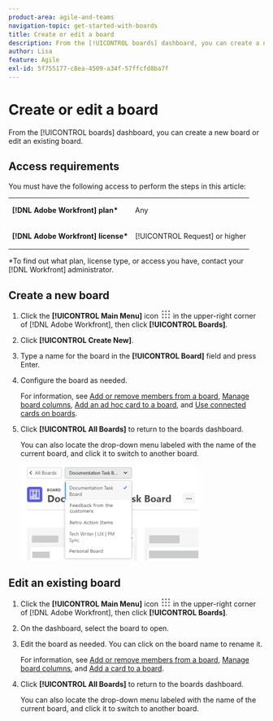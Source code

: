 ```yaml
---
product-area: agile-and-teams
navigation-topic: get-started-with-boards
title: Create or edit a board
description: From the [!UICONTROL boards] dashboard, you can create a new board or edit an existing board.
author: Lisa
feature: Agile
exl-id: 5f755177-c8ea-4509-a34f-57ffcfd8ba7f
---
```

# Create or edit a board

From the [!UICONTROL boards] dashboard, you can create a new board or edit an existing board.

## Access requirements

You must have the following access to perform the steps in this article:

<table style="table-layout:auto"> 
 <col> 
 <col> 
 <tbody> 
  <tr> 
   <td role="rowheader"><strong>[!DNL Adobe Workfront] plan*</strong></td> 
   <td> <p>Any</p> </td> 
  </tr> 
  <tr> 
   <td role="rowheader"><strong>[!DNL Adobe Workfront] license*</strong></td> 
   <td> <p>[!UICONTROL Request] or higher</p> </td> 
  </tr> 
 </tbody> 
</table>

&#42;To find out what plan, license type, or access you have, contact your [!DNL Workfront] administrator.

## Create a new board

1. Click the **[!UICONTROL Main Menu]** icon ![](assets/main-menu-icon.png) in the upper-right corner of [!DNL Adobe Workfront], then click **[!UICONTROL Boards]**.
1. Click **[!UICONTROL Create New]**.
1. Type a name for the board in the **[!UICONTROL Board]** field and press Enter.
1. Configure the board as needed.

   For information, see [Add or remove members from a board](../../agile/get-started-with-boards/add-members-to-board.md), [Manage board columns](../../agile/get-started-with-boards/manage-board-columns.md), [Add an ad hoc card to a board](../../agile/get-started-with-boards/add-card-to-board.md), and [Use connected cards on boards](/help/quicksilver/agile/get-started-with-boards/connected-cards.md).

1. Click **[!UICONTROL All Boards]** to return to the boards dashboard.

   You can also locate the drop-down menu labeled with the name of the current board, and click it to switch to another board.

   ![List of boards](assets/boards-button-list-of-boards-350x188.png)

## Edit an existing board

1. Click the **[!UICONTROL Main Menu]** icon ![](assets/main-menu-icon.png) in the upper-right corner of [!DNL Adobe Workfront], then click **[!UICONTROL Boards]**.
1. On the dashboard, select the board to open.
1. Edit the board as needed. You can click on the board name to rename it.

   For information, see [Add or remove members from a board](../../agile/get-started-with-boards/add-members-to-board.md), [Manage board columns](../../agile/get-started-with-boards/manage-board-columns.md), and [Add a card to a board](../../agile/get-started-with-boards/add-card-to-board.md).

1. Click **[!UICONTROL All Boards]** to return to the boards dashboard.

   You can also locate the drop-down menu labeled with the name of the current board, and click it to switch to another board.

